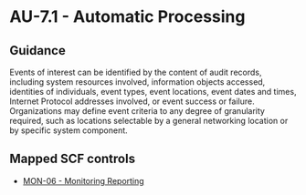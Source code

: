 # AU-7.1 - Automatic Processing
## Guidance
Events of interest can be identified by the content of audit records, including system resources involved, information objects accessed, identities of individuals, event types, event locations, event dates and times, Internet Protocol addresses involved, or event success or failure. Organizations may define event criteria to any degree of granularity required, such as locations selectable by a general networking location or by specific system component.
## Mapped SCF controls
- [MON-06 - Monitoring Reporting](../scf/mon-06-monitoringreporting.md)